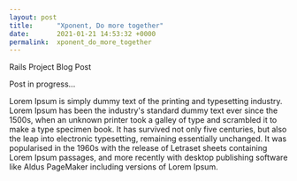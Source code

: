 ```yaml
---
layout: post
title:      "Xponent, Do more together"
date:       2021-01-21 14:53:32 +0000
permalink:  xponent_do_more_together
---
```



Rails Project Blog Post

Post in progress...

Lorem Ipsum is simply dummy text of the printing and typesetting industry. Lorem Ipsum has been the industry's standard dummy text ever since the 1500s, when an unknown printer took a galley of type and scrambled it to make a type specimen book. It has survived not only five centuries, but also the leap into electronic typesetting, remaining essentially unchanged. It was popularised in the 1960s with the release of Letraset sheets containing Lorem Ipsum passages, and more recently with desktop publishing software like Aldus PageMaker including versions of Lorem Ipsum.
